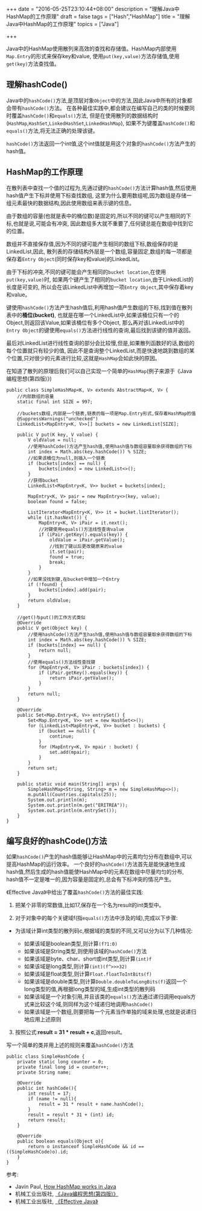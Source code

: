 +++
date = "2016-05-25T23:10:44+08:00"
description = "理解Java中HashMap的工作原理"
draft = false
tags = ["Hash","HashMap"]
title = "理解Java中HashMap的工作原理"
topics = ["Java"]

+++

Java中的HashMap使用散列来高效的查找和存储值。HashMap内部使用``Map.Entry``的形式来保存key和value,
使用``put(key,value)``方法存储值,使用``get(key)``方法查找值。

## 理解hashCode()

Java中的``hashCode()``方法,是顶层对象``Object``中的方法,因此Java中所有的对象都会带有``hashCode()``方法。
在各种最佳实践中,都会建议在编写自己的类的时候要同时覆盖``hashCode()``和``equals()``方法,
但是在使用散列的数据结构时(``HashMap``,``HashSet``,``LinkedHashSet``,``LinkedHashMap``),
如果不为键覆盖``hashCode()``和``equals()``方法,将无法正确的处理该键。<!--more-->

``hashCode()``方法返回一个int值,这个int值就是用这个对象的``hashCode()``方法产生的hash值。

## HashMap的工作原理

在散列表中查找一个值的过程为,先通过键的``hashCode()``方法计算hash值,然后使用hash值产生下标并使用下标查找数组,
这里为什么要用数组呢,因为数组是存储一组元素最快的数据结构,因此使用数组来表示键的信息。

由于数组的容量(也就是表中的桶位数)是固定的,所以不同的键可以产生相同的下标,也就是说,可能会有冲突,
因此数组多大就不重要了,任何键总能在数组中找到它的位置。

数组并不直接保存值,因为不同的键可能产生相同的数组下标,数组保存的是LinkedList,因此,
散列表的存储结构外层是一个数组,容量固定,数组的每一项都是保存着``Entry Object``(同时保存key和value)的LinkedList。

由于下标的冲突,不同的键可能会产生相同的``bucket location``,在使用``put(key,value)``时,
如果两个键产生了相同的``bucket location``,由于LinkedList的长度是可变的,
所以会在该LinkedList中再增加一项``Entry Object``,其中保存着key和value。

键使用``hashCode()``方法产生hash值后,利用hash值产生数组的下标,找到值在散列表中的**桶位(bucket)**,
也就是在哪一个LinkedList中,如果该桶位只有一个的Object,则返回该Value,如果该桶位有多个Object,
那么再对该LinkedList中的``Entry Object``的键使用``equals()``方法进行线性的查询,最后找到该键的值并返回。

最后对LinkedList进行线性查询的部分会比较慢,但是,如果散列函数好的话,数组的每个位置就只有较少的值,
因此不是查询整个LinkedList,而是快速地跳到数组的某个位置,只对很少的元素进行比较,这就是``HashMap``会如此快的原因。

在知道了散列的原理后我们可以自己实现一个简单的``HashMap``(例子来源于《Java编程思想(第四版)》)

```
public class SimpleHashMap<K, V> extends AbstractMap<K, V> {
    //内部数组的容量
    static final int SIZE = 997;

    //buckets数组,内部是一个链表,链表的每一项是Map.Entry形式,保存着HashMap的值
    @SuppressWarnings("unchecked")
    LinkedList<MapEntry<K, V>>[] buckets = new LinkedList[SIZE];

    public V put(K key, V value) {
        V oldValue = null;
        //使用hashCode()方法产生hash值,使用hash值与数组容量取余获得数组的下标
        int index = Math.abs(key.hashCode()) % SIZE;
        //如果该桶位为null,则插入一个链表
        if (buckets[index] == null) {
            buckets[index] = new LinkedList<>();
        }
        //获得bucket
        LinkedList<MapEntry<K, V>> bucket = buckets[index];
               
        MapEntry<K, V> pair = new MapEntry<>(key, value);
        boolean found = false;
        
        ListIterator<MapEntry<K, V>> it = bucket.listIterator();
        while (it.hasNext()) {
            MapEntry<K, V> iPair = it.next();
            //对键使用equals()方法线性查询value
            if (iPair.getKey().equals(key)) {
                oldValue = iPair.getValue();
                //找到了键以后更改键原来的value
                it.set(pair);
                found = true;
                break;
            }
        }
        //如果没找到键,在bucket中增加一个Entry
        if (!found) {
            buckets[index].add(pair);
        }
        return oldValue;
    }
    
    //get()与put()的工作方式类似
    @Override
    public V get(Object key) {
        //使用hashCode()方法产生hash值,使用hash值与数组容量取余获得数组的下标
        int index = Math.abs(key.hashCode()) % SIZE;
        if (buckets[index] == null) {
            return null;
        }
        //使用equals()方法线性查找键
        for (MapEntry<K, V> iPair : buckets[index]) {
            if (iPair.getKey().equals(key)) {
                return iPair.getValue();
            }
        }
        return null;
    }

    @Override
    public Set<Map.Entry<K, V>> entrySet() {
        Set<Map.Entry<K, V>> set = new HashSet<>();
        for (LinkedList<MapEntry<K, V>> bucket : buckets) {
            if (bucket == null) {
                continue;
            }
            for (MapEntry<K, V> mpair : bucket) {
                set.add(mpair);
            }
        }
        return set;
    }

    public static void main(String[] args) {
        SimpleHashMap<String, String> m = new SimpleHashMap<>();
        m.putAll(Countries.capitals(25));
        System.out.println(m);
        System.out.println(m.get("ERITREA"));
        System.out.println(m.entrySet());
    }
}

```

## 编写良好的hashCode()方法

如果``hashCode()``产生的hash值能够让HashMap中的元素均匀分布在数组中,可以提高HashMap的运行效率。
一个良好的``hashCode()``方法首先是能快速地生成hash值,然后生成的hash值能使HashMap中的元素在数组中尽量均匀的分布,
hash值不一定是唯一的,因为容量是固定的,总会有下标冲突的情况产生。

《Effective Java》中给出了覆盖``hashCode()``方法的最佳实践:

1. 把某个非零的常数值,比如17,保存在一个名为result的int类型中。

2. 对于对象中的每个关键域f(指``equals()``方法中涉及的域),完成以下步骤:

  + 为该域计算int类型的散列码c,根据域的类型的不同,又可以分为以下几种情况:
  
    - 如果该域是boolean类型,则计算``(f?1:0)``
    - 如果该域是String类型,则使用该域的``hashCode()``方法
    - 如果该域是byte、char、short或int类型,则计算``(int)f``
    - 如果该域是long类型,则计算``(int)(f^>>>32)``
    - 如果该域是float类型,则计算``Float.floatToIntBits(f)``
    - 如果该域是double类型,则计算``Double.doubleToLongBits(f)``返回一个long类型的值,再根据long类型的域,生成int类型的散列码
    - 如果该域是一个对象引用,并且该类的``equals()``方法通过递归调用equals方式来比较这个域,则同样为这个域递归地调用``hashCode()``
    - 如果该域是一个数组,则要把每一个元素当作单独的域来处理,也就是说递归地应用上述原则

3. 按照公式:**result = 31 * result + c**,返回result。

写一个简单的类并用上述的规则来覆盖``hashCode()``方法

```
public class SimpleHashCode {
    private static long counter = 0;
    private final long id = counter++;
    private String name;
    
    @Override
    public int hashCode(){
        int result = 17;
        if (name != null){
            result = 31 * result + name.hashCode(); 
        }
        result = result * 31 + (int) id;
        return result;
    }
    
    @Override
    public boolean equals(Object o){
        return o instanceof SimpleHashCode && id == ((SimpleHashCode)o).id;
    }
}
```

参考:

+ Javin Paul, [How HashMap works in Java](http://javarevisited.blogspot.jp/2011/02/how-hashmap-works-in-java.html "How HashMap works in Java")
+ 机械工业出版社, [《Java编程思想(第四版)》](https://book.douban.com/subject/2061172/ "Java编程思想第四版")
+ 机械工业出版社, [《Effective Java》](https://book.douban.com/subject/3360807/ "Effective Java")
